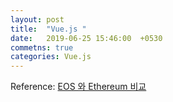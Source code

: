 ```yaml
---
layout: post
title:  "Vue.js " 
date:   2019-06-25 15:46:00  +0530
commetns: true 
categories: Vue.js  
---
```




Reference: [EOS 와 Ethereum 비교][url]

[url]:https://steemit.com/kr/@loum/2asavv-eos-ethereum
[jekyll-docs]: https://jekyllrb.com/docs/home
[jekyll-gh]:   https://github.com/Youngerjesus
[jekyll-talk]: https://talk.jekyllrb.com/
